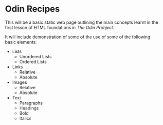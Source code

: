 # Odin Recipes

This will be a basic static web page outlining the main concepts learnt in the first lesson of HTML foundations in *The Odin Prohject*.

It will include demonstration of some of the use of some of the following basic elements:
- Lists
    - Unordered Lists
    - Ordered Lists
- Links
    - Relative
    - Absolute
- Images
    - Relative
    - Absolute
- Text
    - Paragraphs
    - Headings
    - Bold
    - Italics